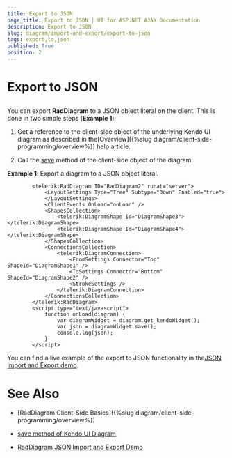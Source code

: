 ```yaml
---
title: Export to JSON
page_title: Export to JSON | UI for ASP.NET AJAX Documentation
description: Export to JSON
slug: diagram/import-and-export/export-to-json
tags: export,to,json
published: True
position: 2
---
```


# Export to JSON



## 

You can export __RadDiagram__ to a JSON object literal on the client. This is done in two simple steps (__Example 1__):

1. Get a reference to the client-side object of the underlying Kendo UI diagram as described in the[Overview]({%slug diagram/client-side-programming/overview%}) help article.

1. Call the [save](http://docs.telerik.com/kendo-ui/api/javascript/dataviz/ui/diagram#methods-save) method of the client-side object of the diagram.

__Example 1__: Export a diagram to a JSON object literal.

````ASPNET
	    <telerik:RadDiagram ID="RadDiagram2" runat="server">
	        <LayoutSettings Type="Tree" Subtype="Down" Enabled="true">
	        </LayoutSettings>
	        <ClientEvents OnLoad="onLoad" />
	        <ShapesCollection>
	            <telerik:DiagramShape Id="DiagramShape3"></telerik:DiagramShape>
	            <telerik:DiagramShape Id="DiagramShape4"></telerik:DiagramShape>
	        </ShapesCollection>
	        <ConnectionsCollection>
	            <telerik:DiagramConnection>
	                <FromSettings Connector="Top" ShapeId="DiagramShape1" />
	                <ToSettings Connector="Bottom" ShapeId="DiagramShape2" />
	                <StrokeSettings />
	            </telerik:DiagramConnection>
	        </ConnectionsCollection>
	    </telerik:RadDiagram>
	    <script type="text/javascript">
	        function onLoad(diagram) {
	            var diagramWidget = diagram.get_kendoWidget();
	            var json = diagramWidget.save();
	            console.log(json);
	        }
	    </script>
````



You can find a live example of the export to JSON functionality in the[JSON Import and Export demo](http://demos.telerik.com/aspnet-ajax/diagram/examples/saveload/defaultcs.aspx).

# See Also

 * [RadDiagram Client-Side Basics]({%slug diagram/client-side-programming/overview%})

 * [save method of Kendo UI Diagram](http://docs.telerik.com/kendo-ui/api/javascript/dataviz/ui/diagram#methods-save)

 * [RadDiagram JSON Import and Export Demo](http://demos.telerik.com/aspnet-ajax/diagram/examples/saveload/defaultcs.aspx)
